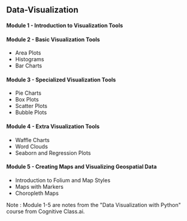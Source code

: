 ## Data-Visualization

#### Module 1 - Introduction to Visualization Tools
#### Module 2 - Basic Visualization Tools
- Area Plots
- Histograms
- Bar Charts

#### Module 3 - Specialized Visualization Tools
- Pie Charts
- Box Plots
- Scatter Plots
- Bubble Plots

#### Module 4 - Extra Visualization Tools
- Waffle Charts
- Word Clouds
- Seaborn and Regression Plots

#### Module 5 - Creating Maps and Visualizing Geospatial Data
- Introduction to Folium and Map Styles
- Maps with Markers 
- Choropleth Maps

Note : Module 1-5 are notes from the "Data Visualization with Python" course from Cognitive Class.ai.



